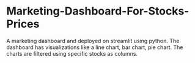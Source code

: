 # Marketing-Dashboard-For-Stocks-Prices

A marketing dashboard and deployed on streamlit using python. The dashboard has visualizations like a line chart, bar chart, pie chart. The charts are filtered using specific stocks as columns. 
